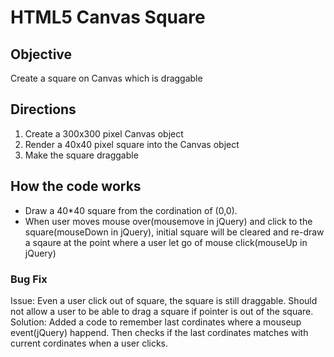 # HTML5 Canvas Square

## Objective
Create a square on Canvas which is draggable

## Directions
  1. Create a 300x300 pixel Canvas object
  2. Render a 40x40 pixel square into the Canvas object
  3. Make the square draggable

## How the code works
- Draw a 40*40 square from the cordination of (0,0).
- When user moves mouse over(mousemove in jQuery) and click to the square(mouseDown in jQuery), initial square will be cleared and re-draw a sqaure at the point where a user let go of mouse click(mouseUp in jQuery)

### Bug Fix
Issue: Even a user click out of square, the square is still draggable. Should not allow a user to be able to drag a square if pointer is out of the square. 
Solution: Added a code to remember last cordinates where a mouseup event(jQuery) happend. Then checks if the last cordinates matches with current cordinates when a user clicks.

